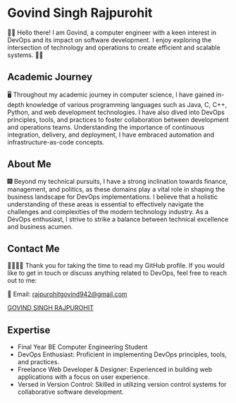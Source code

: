 # Govind Singh Rajpurohit

🙋‍♂️ Hello there! I am Govind, a computer engineer with a keen interest in DevOps and its impact on software development. I enjoy exploring the intersection of technology and operations to create efficient and scalable systems. 👨‍💻

## Academic Journey

🖥️ Throughout my academic journey in computer science, I have gained in-depth knowledge of various programming languages such as Java, C, C++, Python, and web development technologies. I have also dived into DevOps principles, tools, and practices to foster collaboration between development and operations teams. Understanding the importance of continuous integration, delivery, and deployment, I have embraced automation and infrastructure-as-code concepts.

## About Me

🎆 Beyond my technical pursuits, I have a strong inclination towards finance, management, and politics, as these domains play a vital role in shaping the business landscape for DevOps implementations. I believe that a holistic understanding of these areas is essential to effectively navigate the challenges and complexities of the modern technology industry. As a DevOps enthusiast, I strive to strike a balance between technical excellence and business acumen.

## Contact Me

🫱🏻‍🫲🏻 Thank you for taking the time to read my GitHub profile. If you would like to get in touch or discuss anything related to DevOps, feel free to reach out to me:

📧 Email: rajpurohitgovind942@gmail.com

<div class="badge-base LI-profile-badge" data-locale="en_US" data-size="large" data-theme="dark" data-type="HORIZONTAL" data-vanity="govindrajpurohit" data-version="v1"><a class="badge-base__link LI-simple-link" href="https://in.linkedin.com/in/govindrajpurohit?trk=profile-badge">GOVIND SINGH RAJPUROHIT</a></div>

## Expertise

- Final Year BE Computer Engineering Student
- DevOps Enthusiast: Proficient in implementing DevOps principles, tools, and practices.
- Freelance Web Developer & Designer: Experienced in building web applications with a focus on user experience.
- Versed in Version Control: Skilled in utilizing version control systems for collaborative software development.
